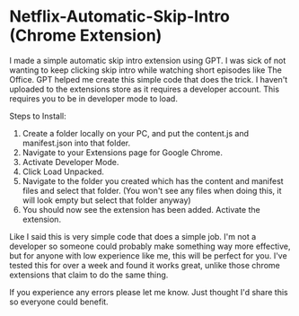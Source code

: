 # Netflix-Automatic-Skip-Intro (Chrome Extension)
I made a simple automatic skip intro extension using GPT. I was sick of not wanting to keep clicking skip intro while watching short episodes like The Office. GPT helped me create this simple code that does the trick. I haven't uploaded to the extensions store as it requires a developer account. This requires you to be in developer mode to load. 

Steps to Install:
1. Create a folder locally on your PC, and put the content.js and manifest.json into that folder. 
2. Navigate to your Extensions page for Google Chrome. 
3. Activate Developer Mode.
4. Click Load Unpacked. 
5. Navigate to the folder you created which has the content and manifest files and select that folder. (You won't see any files when doing this, it will look empty but select that folder anyway)
6. You should now see the extension has been added. Activate the extension. 

Like I said this is very simple code that does a simple job. I'm not a developer so someone could probably make something way more effective, but for anyone with low experience like me, this will be perfect for you. I've tested this for over a week and found it works great, unlike those chrome extensions that claim to do the same thing. 

If you experience any errors please let me know. Just thought I'd share this so everyone could benefit.
